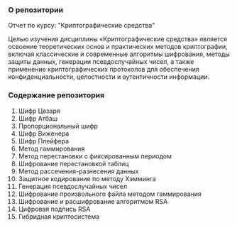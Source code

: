 ### О репозитории
Отчет по курсу: "Криптографические средства"

Целью изучения дисциплины «Криптографические средства» является освоение теоретических основ и практических методов криптографии, включая классические и современные алгоритмы шифрования, методы защиты данных, генерации псевдослучайных чисел, а также применение криптографических протоколов для обеспечения конфиденциальности, целостности и аутентичности информации.

### Содержание репозитория
1. Шифр Цезаря
2. Шифр Атбаш
3. Пропорциональный шифр
4. Шифр Виженера
5. Шифр Плейфера
6. Метод гаммирования
7. Метод перестановки с фиксированным периодом
8. Шифрование перестановкой таблиц
9. Метод рассечения-разнесения данных
10. Защитное кодирование по методу Хэмминга
11. Генерация псевдослучайных чисел
12. Шифрование произвольного файла методом гаммирования
13. Шифрование и расшифрование алгоритмом RSA
14. Цифровая подпись RSA
15. Гибридная криптосистема
